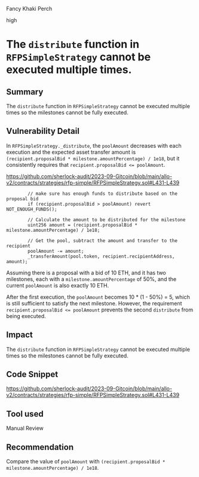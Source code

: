Fancy Khaki Perch

high

# The `distribute` function in `RFPSimpleStrategy` cannot be executed multiple times.
## Summary
The `distribute` function in `RFPSimpleStrategy` cannot be executed multiple times so the milestones cannot be fully executed.
## Vulnerability Detail

In `RFPSimpleStrategy._distribute`, the `poolAmount` decreases with each execution and the expected asset transfer amount is `(recipient.proposalBid * milestone.amountPercentage) / 1e18`, but it consistently requires that `recipient.proposalBid <= poolAmount`.

https://github.com/sherlock-audit/2023-09-Gitcoin/blob/main/allo-v2/contracts/strategies/rfp-simple/RFPSimpleStrategy.sol#L431-L439
```solidity
        // make sure has enough funds to distribute based on the proposal bid
        if (recipient.proposalBid > poolAmount) revert NOT_ENOUGH_FUNDS();

        // Calculate the amount to be distributed for the milestone
        uint256 amount = (recipient.proposalBid * milestone.amountPercentage) / 1e18;

        // Get the pool, subtract the amount and transfer to the recipient
        poolAmount -= amount;
        _transferAmount(pool.token, recipient.recipientAddress, amount);
```

Assuming there is a proposal with a bid of 10 ETH, and it has two milestones, each with a `milestone.amountPercentage` of 50%, and the current `poolAmount` is also exactly 10 ETH. 

After the first execution, the `poolAmount` becomes 10 * (1 - 50%) = 5, which is still sufficient to satisfy the next milestone. However, the requirement `recipient.proposalBid <= poolAmount` prevents the second `distribute` from being executed.
## Impact
The `distribute` function in `RFPSimpleStrategy` cannot be executed multiple times so the milestones cannot be fully executed.
## Code Snippet
https://github.com/sherlock-audit/2023-09-Gitcoin/blob/main/allo-v2/contracts/strategies/rfp-simple/RFPSimpleStrategy.sol#L431-L439
## Tool used

Manual Review

## Recommendation
Compare the value of `poolAmount` with `(recipient.proposalBid * milestone.amountPercentage) / 1e18`.
